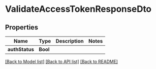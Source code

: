 # ValidateAccessTokenResponseDto

## Properties
Name | Type | Description | Notes
------------ | ------------- | ------------- | -------------
**authStatus** | **Bool** |  | 

[[Back to Model list]](../README.md#documentation-for-models) [[Back to API list]](../README.md#documentation-for-api-endpoints) [[Back to README]](../README.md)


